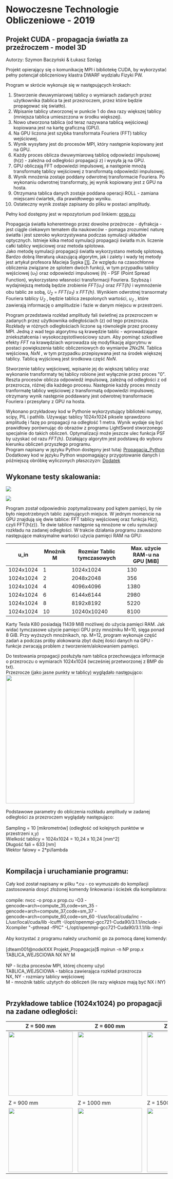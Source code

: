 # Nowoczesne Technologie Obliczeniowe - 2019    
## Projekt CUDA - propagacja światła za przeźroczem - model 3D
Autorzy: Szymon Baczyński & Łukasz Szeląg

Projekt opierający się o komunikację MPI i bibliotekę CUDA, by wykorzystać pełny potencjał obliczeniowy klastra DWARF wydziału Fizyki PW. <br />

Program w skrócie wykonuje się w następujących krokach:
1.  Stworzenie dwuwymiarowej tablicy o wymiarach zadanych przez użytkownika (tablica ta jest przezroczem, przez które będzie propagować się światło).
2.  Wpisanie tablicy utworzonej w punkcie 1 do dwa razy większej tablicy (mniejsza tablica umieszczona w środku większej).
3.  Nowo utworzona tablica (od teraz nazywana tablicą wejściową) kopiowana jest na kartę graficzną (GPU).
4.  Na GPU liczona jest szybka transformata Fouriera (FFT) tablicy wejściowej.
5.  Wynik wysyłany jest do procesów MPI, który następnie kopiowany jest na GPU.
6.  Każdy proces oblicza dwuwymiarową tablicę odpowiedzi impulsowej (h(z) - zależna od odległości propagacji z) i wysyła ją na GPU.
7.  GPU obliczają FFT odpowiedzi impulsowej, a następnie mnożą transformatę tablicy wejściowej z transformatą odpowiedzi impulsowej.
8.  Wynik mnożenia zostaje poddany odwrotnej transformacie Fouriera. Po wykonaniu odwrotnej transformaty, jej wynik kopiowany jest z GPU na hosta.
9.  Otrzymana tablica danych zostaje poddana operacji ROLL - zamiana miejscami ćwiartek, dla prawidłowego wyniku. 
10. Ostateczny wynik zostaje zapisany do pliku w postaci amplitudy.

Pełny kod dostępny jest w repozytorium pod linkiem: [prop.cu](Propagation%20-%20C++%20&%20CUDA/prop.cu) <br>

Propagacja światła koherentnego przez dowolne przeźrocze - dyfrakcja - jest ciągle ciekawym tematem dla naukowców - pomaga zrozumieć naturę światła i jest szeroko wykorzystywana podczas symulacji układów optycznych. 
Istnieje kilka metod symulacji propagacji światła m.in. liczenie całki tablicy wejściowej oraz metoda splotowa. <br>
Jako metodę symulacji propagacji światła wykorzystano metodę splotową. Bardzo dobrą literaturą ukazującą algorytm, jak i zalety i wady tej metody jest artykuł profesora Macieja Sypka [[1]](B_01_199504_OptComm.PDF). Ze względu na czasochłonne obliczenia związane ze splotem dwóch funkcji, w tym przypadku tablicy wejściowej (u<sub>1</sub>) oraz odpowiedzi impulsowej (*h*) - PSF (Point Spread Function), wykorzystano własności transformacji Fouriera. Szybszą i wydajniejszą metodą będzie zrobienie *FFT{u<sub>1</sub>}* oraz *FFT{h}* i wymnożenie obu tablic ze sobą, *U<sub>2</sub>* = *FFT{u<sub>1</sub>}* x *FFT{h}*. Wynikiem odwrotnej transormaty Fouriera  tablicy *U<sub>2</sub>* , będzie tablica zespolonych wartości, *u<sub>2</sub>* , które zawierają informację o amplitudzie i fazie w danym miejscu w przestrzeni. <br />

Program przedstawia rozkład amplitudy fali świetlnej za przezroczem w zadanych przez użytkownika odległościach (z) od tego przezrocza. Rozkłady w różnych odległościach liczone są równolegle przez procesy MPI.
Jedną z wad tego algorytmu są krawędzie tablic - wprowadzające zniekształcenia i wysokoczęstotliwościowy szum. Aby pominąć szkodliwe efekty *FFT* na krawędziach wprowadza się modyfikację algorytmu w postaci powiększenia tablic obliczeniowych do wymiarów *2Nx2N*. Tablica wejściowa, *NxN* , w tym przypadku przepisywana jest na środek większej tablicy. Tablicą wyjściową jest środkowa część *NxN*.

Stworzenie tablicy wejściowej, wpisanie jej do większej tablicy oraz wykonanie transformaty tej tablicy robione jest wyłącznie przez proces "0". Reszta procesów oblicza odpowiedź impulsową, zależną od odległości z od przezrocza, różnej dla każdego procesu.
Następnie każdy proces mnoży tranformatę tablicy wejściowej z transformatą odpowiedzi impulsowej. otrzymany wynik następnie poddawany jest odwrotnej transformacie Fouriera i przesyłany z GPU na hosta.

Wykonano przykładowy kod w Pythonie wykorzystujący biblioteki numpy, scipy, PIL i pathlib. Używając tablicy 1024x1024 piksele sprawdzono amplitudę i fazę po propagacji na odległość 1 metra. Wynik wydaje się być prawidłowy porównując do obrazów z programu LightSword stworzonego specjalnie do takich obliczeń.
Optymalizacji może jeszcze ulec funkcja PSF by uzyskać od razu *FFT{h}*. Działający algorytm jest podstawą do wyboru kierunku obliczeń przyszłego programu. <br>
Program napisany w języku Python dostępny jest tutaj: [Propagacja_Python](Projekt%20NTO%20-%20Propagacja/scratch.py) <br>
Dodatkowy kod w języku Python wspomagający przygotowanie danych i późniejszą obróbkę wyliczonych płaszczyzn: [Dodatek](Projekt%20NTO%20-%20Propagacja/scratch_1.py) <br>

## Wykonane testy skalowania: 

![](Tablica_1024_Z_MPI.png)

![](Tablica_tmp_1024xN_time_for_1_node.png)

Program został odpowiednio zoptymalizowany pod kątem pamięci, by nie było niepotrzebnych tablic zajmujących miejsce. W jednym momencie na GPU znajdują się dwie tablice: FFT tablicy wejściowej oraz funkcja H(z), czyli FFT{h(z)}. Te dwie tablice następnie są mnożone w celu symulacji rozkładu na zadanej odległości. W trakcie działania programu zauważono następujące maksymalne wartości użycia pamięci RAM na GPU:

| u_in | Mnożnik M | Rozmiar Tablic tymczasowych | Max. użycie RAM-u na GPU [MiB] |
| ------ | ------ | ------ | ------ |
| 1024x1024 | 1 | 1024x1024 | 130 |
| 1024x1024 | 2 | 2048x2048 | 356 |
| 1024x1024 | 4 | 4096x4096 | 1380 |
| 1024x1024 | 6 | 6144x6144 | 2980 |
| 1024x1024 | 8 | 8192x8192 | 5220 | 
| 1024x1024 | 10 | 10240x10240 | 8100 | 

Karty Tesla K80 posiadają 11439 MiB możliwej do użycia pamięci RAM. Jak widać tymczasowe użycie pamięci GPU przy mnożniku M=10, sięga ponad 8 GiB. Przy wyższych mnożnikach, np. M=12, program wykonuje część zadań a podczas próby alokowania zbyt dużej ilości danych na GPU - funkcje zwracają problem z tworzeniem/alokowaniem pamięci.


Do testowania propagacji posłużyła nam tablica przechowująca informacje o przezroczu o wymiarach 1024x1024 (wcześniej przetworzonej z BMP do txt). <br>
Przezrocze (jako jasne punkty w tablicy) wyglądało następująco:<br>
<img src="result/PNG/Test_NTO_1024.png" width="400"><br>
<br>
Podstawowe parametry do obliczenia rozkładu amplitudy w zadanej odległości za przezroczem wyglądały następująco:<br><br>
Sampling = 10 [mikrometrów] (odległość od kolejnych punktów w przestrzeni x,y)<br>
Wielkość tablicy = 1024x1024 = 10,24 x 10,24 [mm^2]<br>
Długość fali = 633 [nm]<br>
Wektor falowy = 2*pi/lambda<br><br>

## Kompilacja i uruchamianie programu: 
Cały kod został napisany w pliku *.cu - co wymuszało do kompilacji zastosowania dosyć złożonej komendy linkowania i ścieżek dla kompilatora:<br><br>
compile: nvcc -o prop.x prop.cu -O3 -gencode=arch=compute_35,code=sm_35 -gencode=arch=compute_37,code=sm_37 -gencode=arch=compute_60,code=sm_60 -I/usr/local/cuda/inc -L/usr/local/cuda/lib -lcufft -I/opt/openmpi-gcc721-Cuda90/3.1.1/include -Xcompiler "-pthread -fPIC" -L/opt/openmpi-gcc721-Cuda90/3.1.1/lib -lmpi
<br><br>
Aby korzystać z programu należy uruchomić go za pomocą danej komendy: <br><br>
[dteam001@nodeXXX Projekt_Propagacja]$ mpirun -n NP prop.x TABLICA_WEJSCIOWA NX NY M <br><br>
NP - liczba procesów MPI, której chcemy użyć <br>
TABLICA_WEJSCIOWA - tablica zawierająca rozkład przezrocza <br>
NX, NY - rozmiary tablicy wejściowej <br>
M - mnożnik tablic użytych do obliczeń (ile razy większe mają być NX i NY) <br><br>


## Przykładowe tablice (1024x1024) po propagacji na zadane odległości: 

| Z = 500 mm | Z = 600 mm | Z = 700 mm | Z = 800 mm |
| ------ | ------ | ------ | ------ |
|<img src="result/PNG/result_z_0.50000.png" width="200">|<img src="result/PNG/result_z_0.60000.png" width="200">|<img src="result/PNG/result_z_0.70000.png" width="200">|<img src="result/PNG/result_z_0.80000.png" width="200">|
| | | | |
| Z = 900 mm | Z = 1000 mm | Z = 1500 mm | Z = 1700 mm |
|<img src="result/PNG/result_z_0.90000.png" width="200">|<img src="result/PNG/result_z_1.00000.png" width="200">|<img src="result/PNG/result_z_1.50000.png" width="200">|<img src="result/PNG/result_z_1.70000.png" width="200">|


